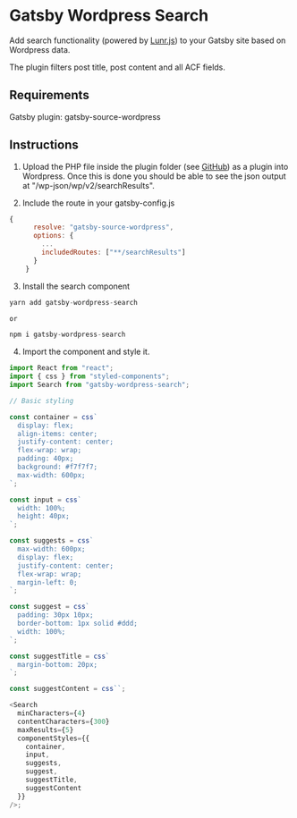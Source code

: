 # Gatsby Wordpress Search

Add search functionality (powered by [Lunr.js](https://github.com/olivernn/lunr.js/)) to your Gatsby site based on Wordpress data.

The plugin filters post title, post content and all ACF fields.

## Requirements

Gatsby plugin: gatsby-source-wordpress

## Instructions

1. Upload the PHP file inside the plugin folder (see [GitHub](https://github.com/robinzimmer1989/gatsby-wordpress-search)) as a plugin into Wordpress. Once this is done you should be able to see the json output at "/wp-json/wp/v2/searchResults".

2. Include the route in your gatsby-config.js

```javascript
{
      resolve: "gatsby-source-wordpress",
      options: {
        ...
        includedRoutes: ["**/searchResults"]
      }
    }
```

3. Install the search component

```javascript
yarn add gatsby-wordpress-search

or

npm i gatsby-wordpress-search
```

4. Import the component and style it.

```javascript
import React from "react";
import { css } from "styled-components";
import Search from "gatsby-wordpress-search";

// Basic styling

const container = css`
  display: flex;
  align-items: center;
  justify-content: center;
  flex-wrap: wrap;
  padding: 40px;
  background: #f7f7f7;
  max-width: 600px;
`;

const input = css`
  width: 100%;
  height: 40px;
`;

const suggests = css`
  max-width: 600px;
  display: flex;
  justify-content: center;
  flex-wrap: wrap;
  margin-left: 0;
`;

const suggest = css`
  padding: 30px 10px;
  border-bottom: 1px solid #ddd;
  width: 100%;
`;

const suggestTitle = css`
  margin-bottom: 20px;
`;

const suggestContent = css``;

<Search
  minCharacters={4}
  contentCharacters={300}
  maxResults={5}
  componentStyles={{
    container,
    input,
    suggests,
    suggest,
    suggestTitle,
    suggestContent
  }}
/>;
```
